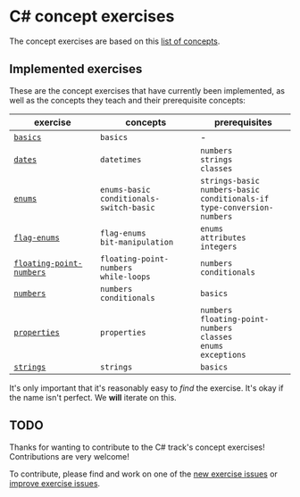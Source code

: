 # C&#35; concept exercises

The concept exercises are based on this [list of concepts][reference-shared].

## Implemented exercises

These are the concept exercises that have currently been implemented, as well as the concepts they teach and their prerequisite concepts:

| exercise                                                            | concepts                                      | prerequisites                                                                           |
| ------------------------------------------------------------------- | --------------------------------------------- | --------------------------------------------------------------------------------------- |
| [`basics`][concept-exercise-basics]                                 | `basics`                                      | -                                                                                       |
| [`dates`][concept-exercise-datetimes]                               | `datetimes`                                   | `numbers`<br/>`strings`<br/>`classes`                                                   |
| [`enums`][concept-exercise-enums]                                   | `enums-basic`<br/>`conditionals-switch-basic` | `strings-basic`<br/>`numbers-basic`<br/>`conditionals-if`<br/>`type-conversion-numbers` |
| [`flag-enums`][concept-exercise-flag-enums]                         | `flag-enums`<br/>`bit-manipulation`           | `enums`<br/>`attributes`</br>`integers`                                                 |
| [`floating-point-numbers`][concept-exercise-floating-point-numbers] | `floating-point-numbers`<br/>`while-loops`    | `numbers`<br/>`conditionals`                                                            |
| [`numbers`][concept-exercise-numbers]                               | `numbers`<br/>`conditionals`                  | `basics`                                                                                |
| [`properties`][concept-exercise-properties]                         | `properties`                                  | `numbers`<br/>`floating-point-numbers`<br/>`classes`<br/>`enums`<br/>`exceptions`       |
| [`strings`][concept-exercise-strings]                               | `strings`                                     | `basics`                                                                                |

It's only important that it's reasonably easy to _find_ the exercise. It's okay if the name isn't perfect. We **will** iterate on this.

## TODO

Thanks for wanting to contribute to the C# track's concept exercises! Contributions are very welcome!

To contribute, please find and work on one of the [new exercise issues][issues-new-exercise] or [improve exercise issues][issues-improve-exercise].

[reference-shared]: ../../reference/README.md
[reference]: ./reference.md
[concept-exercises]: ./concept/README.md
[concept-exercise-basics]: ./basics/.meta/design.md
[concept-exercise-flag-enums]: ./flag-enums/.meta/design.md
[concept-exercise-datetimes]: ./datetimes/.meta/design.md
[concept-exercise-enums]: ./enums/.meta/design.md
[concept-exercise-floating-point-numbers]: ./floating-point-numbers/.meta/design.md
[concept-exercise-numbers]: ./numbers/.meta/design.md
[concept-exercise-properties]: ./properties/.meta/design.md
[concept-exercise-strings]: ./strings/.meta/design.md
[issues-new-exercise]: https://github.com/exercism/v3/issues?utf8=%E2%9C%93&q=is%3Aopen+label%3Atrack%2Fcsharp+label%3Atype%2Fnew-exercise+label%3Astatus%2Fhelp-wanted
[issues-improve-exercise]: https://github.com/exercism/v3/issues?utf8=%E2%9C%93&q=is%3Aopen+label%3Atrack%2Fcsharp+label%3Atype%2Fimprove-exercise+label%3Astatus%2Fhelp-wanted